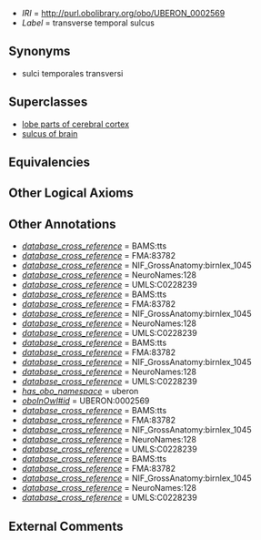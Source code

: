  * *IRI* = http://purl.obolibrary.org/obo/UBERON_0002569
 * *Label* = transverse temporal sulcus

## Synonyms

 * sulci temporales transversi

## Superclasses

 * [lobe parts of cerebral cortex](../../UBERON/22/UBERON_0003022.md)
 * [sulcus of brain](../../UBERON/18/UBERON_0013118.md)

## Equivalencies


## Other Logical Axioms


## Other Annotations

 * *[database_cross_reference](../../ef/oboInOwl#hasDbXref.md)* = BAMS:tts
 * *[database_cross_reference](../../ef/oboInOwl#hasDbXref.md)* = FMA:83782
 * *[database_cross_reference](../../ef/oboInOwl#hasDbXref.md)* = NIF_GrossAnatomy:birnlex_1045
 * *[database_cross_reference](../../ef/oboInOwl#hasDbXref.md)* = NeuroNames:128
 * *[database_cross_reference](../../ef/oboInOwl#hasDbXref.md)* = UMLS:C0228239
 * *[database_cross_reference](../../ef/oboInOwl#hasDbXref.md)* = BAMS:tts
 * *[database_cross_reference](../../ef/oboInOwl#hasDbXref.md)* = FMA:83782
 * *[database_cross_reference](../../ef/oboInOwl#hasDbXref.md)* = NIF_GrossAnatomy:birnlex_1045
 * *[database_cross_reference](../../ef/oboInOwl#hasDbXref.md)* = NeuroNames:128
 * *[database_cross_reference](../../ef/oboInOwl#hasDbXref.md)* = UMLS:C0228239
 * *[database_cross_reference](../../ef/oboInOwl#hasDbXref.md)* = BAMS:tts
 * *[database_cross_reference](../../ef/oboInOwl#hasDbXref.md)* = FMA:83782
 * *[database_cross_reference](../../ef/oboInOwl#hasDbXref.md)* = NIF_GrossAnatomy:birnlex_1045
 * *[database_cross_reference](../../ef/oboInOwl#hasDbXref.md)* = NeuroNames:128
 * *[database_cross_reference](../../ef/oboInOwl#hasDbXref.md)* = UMLS:C0228239
 * *[has_obo_namespace](../../ce/oboInOwl#hasOBONamespace.md)* = uberon
 * *[oboInOwl#id](../../id/oboInOwl#id.md)* = UBERON:0002569
 * *[database_cross_reference](../../ef/oboInOwl#hasDbXref.md)* = BAMS:tts
 * *[database_cross_reference](../../ef/oboInOwl#hasDbXref.md)* = FMA:83782
 * *[database_cross_reference](../../ef/oboInOwl#hasDbXref.md)* = NIF_GrossAnatomy:birnlex_1045
 * *[database_cross_reference](../../ef/oboInOwl#hasDbXref.md)* = NeuroNames:128
 * *[database_cross_reference](../../ef/oboInOwl#hasDbXref.md)* = UMLS:C0228239
 * *[database_cross_reference](../../ef/oboInOwl#hasDbXref.md)* = BAMS:tts
 * *[database_cross_reference](../../ef/oboInOwl#hasDbXref.md)* = FMA:83782
 * *[database_cross_reference](../../ef/oboInOwl#hasDbXref.md)* = NIF_GrossAnatomy:birnlex_1045
 * *[database_cross_reference](../../ef/oboInOwl#hasDbXref.md)* = NeuroNames:128
 * *[database_cross_reference](../../ef/oboInOwl#hasDbXref.md)* = UMLS:C0228239

## External Comments

